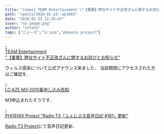 ```yaml
---
title: "[news] TEAM Entertainment \"【重要】弊社サイト不正改ざんに関するお詫びとお知らせ\""
path: "/posts/2010-01-23--wp1683"
date: "2010-01-23 11:28:47"
cover: "no-image.png"
author: "stfate"
tags: ["ニュース","lc:aze","phoenix project"]
---
```


<style type="text/css">
<!--
p {white-space: pre-wrap};
-->
</style>

<a class="topics" href="http://www.team-e.co.jp/information/2010/01/20100122.html" target="_blank">- TEAM Entertainment "【重要】弊社サイト不正改ざんに関するお詫びとお知らせ"</a>
<div class="news">ウィルス感染について公式アナウンス来ました．
当該期間にアクセスされた方はご確認を．</div>

<a class="topics" href="http://r-lmina.sakura.ne.jp/" target="_blank">- LC:AZE M3-2010春申し込み告知</a>
<div class="news">M3申込まれたそうです．</div>

<a class="topics" href="http://www.p-pr.info/" target="_blank">- PHOENIX Project "Radio T3「ふぇにぷろ音声日記 #181」更新"</a>
<div class="news"><a href="http://www.radio-t3.info/" target="_blank">Radio T3 Project</a>にて音声日記更新．</div>
